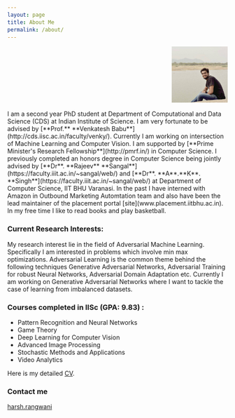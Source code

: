 ```yaml
---
layout: page
title: About Me
permalink: /about/
---
```







<p align="right">
  <img src="img.jpg" width="128" height="128" title="hover text">
  
</p>
I am a second year PhD student at Department of Computational and Data Science (CDS) at Indian Institute of Science. I am very fortunate to be advised by [**Prof.** **Venkatesh Babu**](http://cds.iisc.ac.in/faculty/venky/). Currently I am working on intersection of Machine Learning and Computer Vision. I am supported by [**Prime Minister's Research Fellowship**](http://pmrf.in/) in Computer Science. I previously completed an honors degree in Computer Science being jointly advised by [**Dr**. **Rajeev** **Sangal**](https://faculty.iiit.ac.in/~sangal/web/) and [**Dr**. **A**.**K**. **Singh**](https://faculty.iiit.ac.in/~sangal/web/) at Department of Computer Science, IIT BHU Varanasi. In the past I have interned with Amazon in Outbound Marketing Automtation team and also have been the lead maintainer of the placement portal [site](www.placement.iitbhu.ac.in). In my free time I like to read books and play basketball. 

### Current Research Interests:

My research interest lie in the field of Adversarial Machine Learning. Specifically I am interested in problems which involve min max optimizations. Adversarial Learning is the common theme behind the following techniques Generative Adversarial Networks, Adversarial Training for robust Neural Networks, Adversarial Domain Adaptation etc. Currently I am working on Generative Adversarial Networks where I want to tackle the case of learning from imbalanced datasets. 

### Courses completed in IISc (GPA: 9.83) :
- Pattern Recognition and Neural Networks 
- Game Theory
- Deep Learning for Computer Vision
- Advanced Image Processing
- Stochastic Methods and Applications
- Video Analytics





Here is my detailed [CV](cv_updated.pdf).

### Contact me

[harsh.rangwani](mailto:harsh.rangwani.cse15@iitbhu.ac.in)
